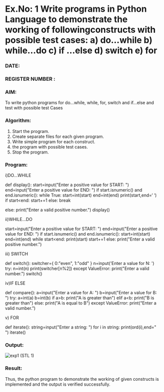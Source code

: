 # Ex.No: 1 Write programs in Python Language to demonstrate the working of followingconstructs with possible test cases: a) do…while b) while…do c) if …else d) switch e) for 

### DATE:                                                                            
### REGISTER NUMBER : 

### AIM:  
To write python programs for do…while, while, for, switch and if…else and test with possible test 
Cases 

### Algorithm:
1. Start the program.
2. Create separate files for each given program.
3. Write simple program for each construct.
4.  the program with possible test cases.
5. Stop the program.
### Program:
i)DO...WHILE 

def display(): 
  start=input("Enter a positive value for START: ") 
  end=input("Enter a positive value for END: ") 
  if start.isnumeric() and end.isnumeric(): 
    while True: 
      start=int(start) 
      end=int(end) 
      print(start,end=‘ ‘) 
    if start<end: 
      start+=1 
    else: 
      break 

  else: 
    print("Enter a valid positive number.") 
display()


ii)WHILE...DO 

start=input("Enter a positive value for START: ") 
end=input("Enter a positive value for END: ") 
if start.isnumeric() and end.isnumeric(): 
  start=int(start) 
  end=int(end) 
  while start<end: 
    print(start) 
    start+=1 
else: 
print("Enter a valid positive number.")

iii) SWITCH

def switch(): 
  switcher={ 0:"even", 1:"odd" } 
  n=input('Enter a value for N: ')
  try: 
    n=int(n) 
    print(switcher[n%2]) 
  except ValueError: 
    print("Enter a valid number.") 
switch()

iv)IF ELSE

def compare(): 
  a=input("Enter a value for A: ") 
  b=input("Enter a value for B: ") 
  try: 
    a=int(a) 
    b=int(b) 
    if a>b: 
      print("A is greater than") 
    elif a<b: 
      print("B is greater than") 
    else: 
      print("A is equal to B") 
  except ValueError: 
    print(“Enter a valid number.”)

v) FOR

def iterate(): 
  string=input("Enter a string: ") 
  for i in string: 
    print(ord(i),end=" ") 
iterate()




### Output:




![exp1 (STL 1)](https://github.com/user-attachments/assets/24ce04fa-18c8-4e8a-975e-4d951162f35a)





### Result:
Thus, the python program to demonstrate the working of given constructs is implemented and the output is verified successfully.


